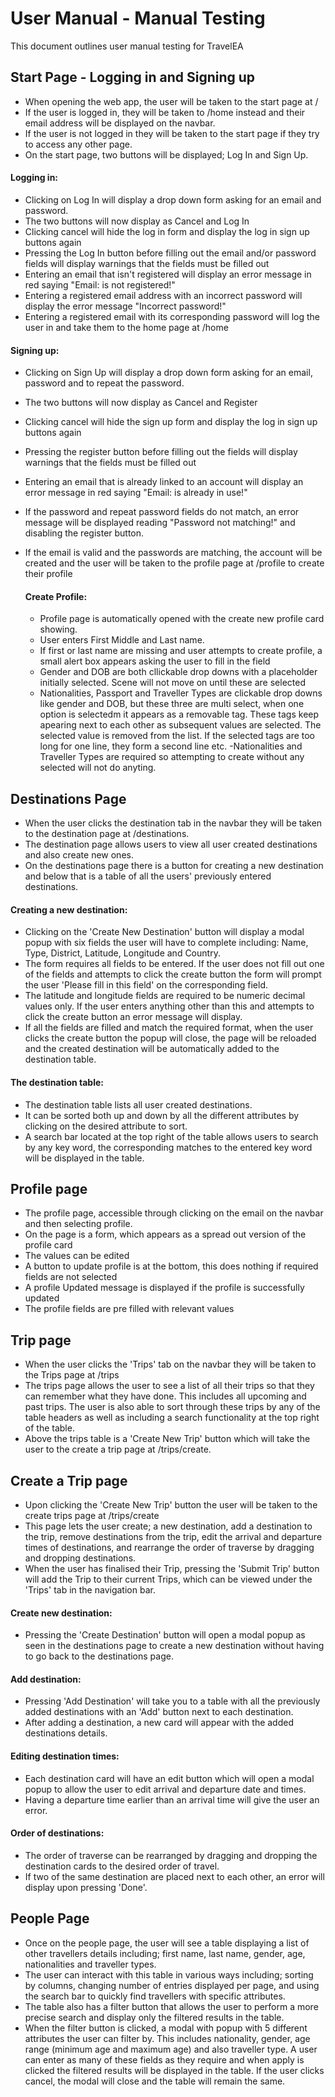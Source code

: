 # User Manual - Manual Testing

This document outlines user manual testing for TravelEA

## Start Page - Logging in and Signing up

- When opening the web app, the user will be taken to the start page at /
- If the user is logged in, they will be taken to /home instead and their email address
  will be displayed on the navbar.
- If the user is not logged in they will be taken to the start page if they try to access
  any other page.
- On the start page, two buttons will be displayed; Log In and Sign Up.

#### Logging in:

- Clicking on Log In will display a drop down form asking for an email and password.
- The two buttons will now display as Cancel and Log In
- Clicking cancel will hide the log in form and display the log in sign up buttons again
- Pressing the Log In button before filling out the email and/or password fields
  will display warnings that the fields must be filled out
- Entering an email that isn't registered will display an error message in red saying
  "Email: <the email address> is not registered!"
- Entering a registered email address with an incorrect password will display the error
  message "Incorrect password!"
- Entering a registered email with its corresponding password will log the user in
  and take them to the home page at /home

#### Signing up:

- Clicking on Sign Up will display a drop down form asking for an email, password and
  to repeat the password.
- The two buttons will now display as Cancel and Register
- Clicking cancel will hide the sign up form and display the log in sign up buttons again
- Pressing the register button before filling out the fields will display warnings that
  the fields must be filled out
- Entering an email that is already linked to an account will display an error message
  in red saying "Email: <the email address> is already in use!"
- If the password and repeat password fields do not match, an error message will be
  displayed reading "Password not matching!" and disabling the register button.
- If the email is valid and the passwords are matching, the account will be created
  and the user will be taken to the profile page at /profile to create their profile
  
  #### Create Profile:
  - Profile page is automatically opened with the create new profile card showing.
  - User enters First Middle and Last name.
  - If first or last name are missing and user attempts to create profile, a small alert box appears 
  asking the user to fill in the field
  - Gender and DOB are both cllickable drop downs with a placeholder initially selected. Scene will not
  move on until these are selected
  - Nationalities, Passport and Traveller Types are clickable drop downs like gender and DOB, but these three
  are multi select, when one option is selectedm it appears as a removable tag. These tags keep apearing next to
  each other as subsequent values are selected. The selected value is removed from the list. If the selected tags are 
  too long for one line, they form a second line etc.
  -Nationalities and Traveller Types are required so attempting to create without any selected will not do anyting. 

## Destinations Page

- When the user clicks the destination tab in the navbar they will be taken to the destination 
  page at /destinations.
- The destination page allows users to view all user created destinations and also create new ones.
- On the destinations page there is a button for creating a new destination and below that is a 
  table of all the users' previously entered destinations.
  
#### Creating a new destination:

- Clicking on the 'Create New Destination' button will display a modal popup with six fields the
  user will have to complete including: Name, Type, District, Latitude, Longitude and Country.
- The form requires all fields to be entered. If the user does not fill out one of the fields and
  attempts to click the create button the form will prompt the user 'Please fill in this field' 
  on the corresponding field.
- The latitude and longitude fields are required to be numeric decimal values only. If the user
  enters anything other than this and attempts to click the create button an error message will display.
- If all the fields are filled and match the required format, when the user clicks the create
  button the popup will close, the page will be reloaded and the created destination will be 
  automatically added to the destination table.
  
#### The destination table:

- The destination table lists all user created destinations.
- It can be sorted both up and down by all the different attributes by clicking on the desired
  attribute to sort.
- A search bar located at the top right of the table allows users to search by any key word, the
  corresponding matches to the entered key word will be displayed in the table.

## Profile page

- The profile page, accessible through clicking on the email on the navbar and then selecting profile.
- On the page is a form, which appears as a spread out version of the profile card
- The values can be edited
- A button to update profile is at the bottom, this does nothing if required fields are not selected
- A profile Updated message is displayed if the profile is successfully updated
- The profile fields are pre filled with relevant values

## Trip page

- When the user clicks the 'Trips' tab on the navbar they will be taken to the Trips page at /trips
- The trips page allows the user to see a list of all their trips so that they can remember what they have
  done. This includes all upcoming and past trips. The user is also able to sort through these trips by any
  of the table headers as well as including a search functionality at the top right of the table.
- Above the trips table is a 'Create New Trip' button which will take the user to the create a trip page at
  /trips/create.
 
## Create a Trip page

- Upon clicking the 'Create New Trip' button the user will be taken to the create trips page at /trips/create
- This page lets the user create; a new destination, add a destination to the trip, remove destinations from the trip, edit the arrival and departure 
times of destinations, and rearrange the order of traverse by dragging and dropping destinations.
- When the user has finalised their Trip, pressing the 'Submit Trip' button will add the Trip to their current Trips,
 which can be viewed under the 'Trips' tab in the navigation bar.

#### Create new destination:

- Pressing the 'Create Destination' button will open a modal popup as seen in the destinations page
 to create a new destination without having to go back to the destinations page.

#### Add destination:

- Pressing 'Add Destination' will take you to a table with all the previously added destinations with
 an 'Add' button next to each destination.
- After adding a destination, a new card will appear with the added destinations details.

#### Editing destination times:

- Each destination card will have an edit button which will open a modal popup to allow the user to 
edit arrival and departure date and times.
- Having a departure time earlier than an arrival time will give the user an error.

#### Order of destinations:

- The order of traverse can be rearranged by dragging and dropping the destination cards to the desired
order of travel.
- If two of the same destination are placed next to each other, an error will display upon pressing 'Done'.

## People Page

- Once on the people page, the user will see a table displaying a list of other travellers details including;
    first name, last name, gender, age, nationalities and traveller types.
- The user can interact with this table in various ways including; sorting by columns, changing number of entries 
  displayed per page, and using the search bar to quickly find travellers with specific attributes.
- The table also has a filter button that allows the user to perform a more precise search and display only the filtered results in the table.
- When the filter button is clicked, a modal with popup with 5 different attributes the user can filter by. This includes nationality, gender, 
age range (minimum age and maximum age) and also traveller type. A user can enter as many of these fields as they require and when apply is
clicked the filtered results will be displayed in the table. If the user clicks cancel, the modal will close and the table will remain the same.